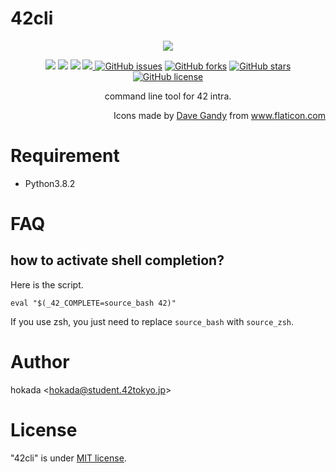 # 42cli

<p align="center"><img src="https://user-images.githubusercontent.com/40907120/83941623-cb867900-a827-11ea-970f-1058c0fdd303.png"></p>
<p align="center">
<img src="https://img.shields.io/badge/-Linux-grey?logo=linux">
<img src="https://img.shields.io/badge/-OSX-black?logo=apple">
<img src="https://circleci.com/gh/dhaiibfiukkiu/42cli/tree/master.svg?style=shield&circle-token=e5c59d1e8f71cd2535bb75c675af70944385dd57">
<a href="https://codecov.io/gh/dhaiibfiukkiu/42cli">
  <img src="https://codecov.io/gh/dhaiibfiukkiu/42cli/branch/master/graph/badge.svg?token=AYUREEQZJI" />
</a>
<a href="https://github.com/dhaiibfiukkiu/42cli/issues"><img alt="GitHub issues" src="https://img.shields.io/github/issues/dhaiibfiukkiu/42cli"></a>
<a href="https://github.com/dhaiibfiukkiu/42cli/network"><img alt="GitHub forks" src="https://img.shields.io/github/forks/dhaiibfiukkiu/42cli"></a>
<a href="https://github.com/dhaiibfiukkiu/42cli/stargazers"><img alt="GitHub stars" src="https://img.shields.io/github/stars/dhaiibfiukkiu/42cli"></a>
<a href="https://github.com/dhaiibfiukkiu/42cli/blob/master/LICENSE"><img alt="GitHub license" src="https://img.shields.io/github/license/dhaiibfiukkiu/42cli"></a>
</p>
<p align="center">command line tool for 42 intra.</p>
<p align="right">
Icons made by <a href="https://www.flaticon.com/authors/dave-gandy" title="Dave Gandy">Dave Gandy</a> from <a href="https://www.flaticon.com/" title="Flaticon"> www.flaticon.com</a>
</p>

<!--# DEMO-->

<!--# Features-->

# Requirement
* Python3.8.2

<!--# Installation-->

<!--# Usage-->

# FAQ
## how to activate shell completion?
Here is the script.
```
eval "$(_42_COMPLETE=source_bash 42)" 
```
If you use zsh, you just need to replace `source_bash` with `source_zsh`.


# Author
hokada
<<hokada@student.42tokyo.jp>>

# License
"42cli" is under [MIT license](https://en.wikipedia.org/wiki/MIT_License).
